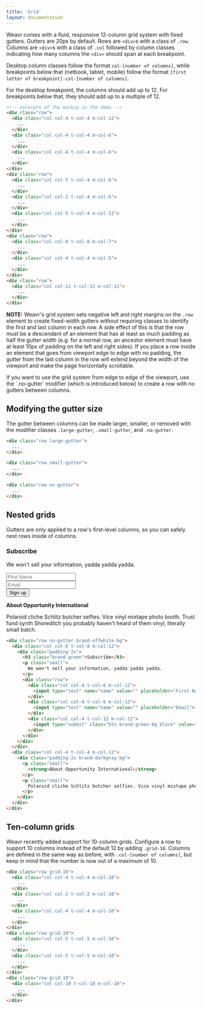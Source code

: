 ```yaml
---
title: 'Grid'
layout: documentation
---
```


Weavr comes with a fluid, responsive 12-column grid system with fixed gutters. Gutters are 20px by default. Rows are `<div>`s with a class of `.row`. Columns are `<div>`s with a class of `.col` followed by column classes indicating how many columns the `<div>` should span at each breakpoint.

Desktop column classes follow the format `col-[number of columns]`, while breakpoints below that (netbook, tablet, mobile) follow the format `[first letter of breakpoint]-col-[number of columns]`.

For the desktop breakpoint, the columns should add up to 12. For breakpoints below that, they should add up to a multiple of 12.

<div class="demo">
  <div class="row">
    <div class="col col-1 t-col-3 m-col-6">
      <div class="brand-purple-bg padding-1x"></div>
    </div>
    <div class="col col-1 t-col-3 m-col-6">
      <div class="brand-purple-bg padding-1x"></div>
    </div>
    <div class="col col-1 t-col-3 m-col-6">
      <div class="brand-purple-bg padding-1x"></div>
    </div>
    <div class="col col-1 t-col-3 m-col-6">
      <div class="brand-purple-bg padding-1x"></div>
    </div>
    <div class="col col-1 t-col-3 m-col-6">
      <div class="brand-purple-bg padding-1x"></div>
    </div>
    <div class="col col-1 t-col-3 m-col-6">
      <div class="brand-purple-bg padding-1x"></div>
    </div>
    <div class="col col-1 t-col-3 m-col-6">
      <div class="brand-purple-bg padding-1x"></div>
    </div>
    <div class="col col-1 t-col-3 m-col-6">
      <div class="brand-purple-bg padding-1x"></div>
    </div>
    <div class="col col-1 t-col-3 m-col-6">
      <div class="brand-purple-bg padding-1x"></div>
    </div>
    <div class="col col-1 t-col-3 m-col-6">
      <div class="brand-purple-bg padding-1x"></div>
    </div>
    <div class="col col-1 t-col-3 m-col-6">
      <div class="brand-purple-bg padding-1x"></div>
    </div>
    <div class="col col-1 t-col-3 m-col-6">
      <div class="brand-purple-bg padding-1x"></div>
    </div>
  </div>
  <div class="row">
    <div class="col col-2 t-col-4 m-col-6">
      <div class="brand-purple-bg padding-1x"></div>
    </div>
    <div class="col col-2 t-col-4 m-col-6">
      <div class="brand-purple-bg padding-1x"></div>
    </div>
    <div class="col col-2 t-col-4 m-col-6">
      <div class="brand-purple-bg padding-1x"></div>
    </div>
    <div class="col col-2 t-col-4 m-col-6">
      <div class="brand-purple-bg padding-1x"></div>
    </div>
    <div class="col col-2 t-col-4 m-col-6">
      <div class="brand-purple-bg padding-1x"></div>
    </div>
    <div class="col col-2 t-col-4 m-col-6">
      <div class="brand-purple-bg padding-1x"></div>
    </div>
  </div>
  <div class="row">
    <div class="col col-3 t-col-6 m-col-6">
      <div class="brand-purple-bg padding-1x"></div>
    </div>
    <div class="col col-3 t-col-6 m-col-6">
      <div class="brand-purple-bg padding-1x"></div>
    </div>
    <div class="col col-3 t-col-6 m-col-6">
      <div class="brand-purple-bg padding-1x"></div>
    </div>
    <div class="col col-3 t-col-6 m-col-6">
      <div class="brand-purple-bg padding-1x"></div>
    </div>
  </div>
  <div class="row">
    <div class="col col-4 t-col-4 m-col-12">
      <div class="brand-purple-bg padding-1x"></div>
    </div>
    <div class="col col-4 t-col-4 m-col-6">
      <div class="brand-purple-bg padding-1x"></div>
    </div>
    <div class="col col-4 t-col-4 m-col-6">
      <div class="brand-purple-bg padding-1x"></div>
    </div>
  </div>
  <div class="row">
    <div class="col col-5 t-col-4 m-col-6">
      <div class="brand-purple-bg padding-1x"></div>
    </div>
    <div class="col col-2 t-col-4 m-col-6">
      <div class="brand-purple-bg padding-1x"></div>
    </div>
    <div class="col col-5 t-col-4 m-col-12">
      <div class="brand-purple-bg padding-1x"></div>
    </div>
  </div>
  <div class="row">
    <div class="col col-6 t-col-6 m-col-12">
      <div class="brand-purple-bg padding-1x"></div>
    </div>
    <div class="col col-6 t-col-6 m-col-12">
      <div class="brand-purple-bg padding-1x"></div>
    </div>
  </div>
  <div class="row">
    <div class="col col-7 t-col-7 m-col-7">
      <div class="brand-purple-bg padding-1x"></div>
    </div>
    <div class="col col-5 t-col-5 m-col-5">
      <div class="brand-purple-bg padding-1x"></div>
    </div>
  </div>
  <div class="row">
    <div class="col col-8 t-col-8 m-col-7">
      <div class="brand-purple-bg padding-1x"></div>
    </div>
    <div class="col col-4 t-col-4 m-col-5">
      <div class="brand-purple-bg padding-1x"></div>
    </div>
  </div>
  <div class="row">
    <div class="col col-9 t-col-8 m-col-7">
      <div class="brand-purple-bg padding-1x"></div>
    </div>
    <div class="col col-3 t-col-4 m-col-5">
      <div class="brand-purple-bg padding-1x"></div>
    </div>
  </div>
  <div class="row">
    <div class="col col-10 t-col-9 m-col-8">
      <div class="brand-purple-bg padding-1x"></div>
    </div>
    <div class="col col-2 t-col-3 m-col-4">
      <div class="brand-purple-bg padding-1x"></div>
    </div>
  </div>
  <div class="row">
    <div class="col col-11 t-col-10 m-col-9">
      <div class="brand-purple-bg padding-1x"></div>
    </div>
    <div class="col col-1 t-col-2 m-col-3">
      <div class="brand-purple-bg padding-1x"></div>
    </div>
  </div>
  <div class="row">
    <div class="col col-12 t-col-12 m-col-12">
      <div class="brand-purple-bg padding-1x"></div>
    </div>
  </div>
</div>

~~~html
<!-- excerpts of the markup in the demo -->
<div class="row">
  <div class="col col-4 t-col-4 m-col-12">
    ...
  </div>
  <div class="col col-4 t-col-4 m-col-6">
    ...
  </div>
  <div class="col col-4 t-col-4 m-col-6">
    ...
  </div>
</div>
<div class="row">
  <div class="col col-5 t-col-4 m-col-6">
    ...
  </div>
  <div class="col col-2 t-col-4 m-col-6">
    ...
  </div>
  <div class="col col-5 t-col-4 m-col-12">
    ...
  </div>
</div>
<div class="row">
  <div class="col col-8 t-col-8 m-col-7">
    ...
  </div>
  <div class="col col-4 t-col-4 m-col-5">
    ...
  </div>
</div>
<div class="row">
  <div class="col col-12 t-col-12 m-col-12">
    ...
  </div>
</div>
~~~

<div class="alert">
  <p>
    <strong>NOTE:</strong> Weavr's grid system sets negative left and right margins on the <code>.row</code> element to create fixed-width gutters without requiring classes to identify the first and last column in each row. A side effect of this is that the row must be a descendant of an element that has at least as much padding as half the gutter width (e.g. for a normal row, an ancestor element must have at least 10px of padding on the left and right sides). If you place a row inside an element that goes from viewport edge to edge with no padding, the gutter from the last column in the row will extend beyond the width of the viewport and make the page horizontally scrollable.
  </p>
  <p>
    If you want to use the grid system from edge to edge of the viewport, use the `.no-gutter` modifier (which is introduced below) to create a row with no gutters between columns.
  </p>
</div>

## Modifying the gutter size

The gutter between columns can be made larger, smaller, or removed with the modifier classes `.large-gutter`, `.small-gutter`, and `.no-gutter`.

<div class="demo">
  <div class="row large-gutter">
    <div class="col col-4 t-col-4 m-col-12">
      <div class="brand-purple-bg padding-1x"></div>
    </div>
    <div class="col col-4 t-col-4 m-col-6">
      <div class="brand-purple-bg padding-1x"></div>
    </div>
    <div class="col col-4 t-col-4 m-col-6">
      <div class="brand-purple-bg padding-1x"></div>
    </div>
  </div>
  <div class="row large-gutter">
    <div class="col col-5 t-col-4 m-col-6">
      <div class="brand-purple-bg padding-1x"></div>
    </div>
    <div class="col col-2 t-col-4 m-col-6">
      <div class="brand-purple-bg padding-1x"></div>
    </div>
    <div class="col col-5 t-col-4 m-col-12">
      <div class="brand-purple-bg padding-1x"></div>
    </div>
  </div>
  <div class="row large-gutter">
    <div class="col col-6 t-col-6 m-col-12">
      <div class="brand-purple-bg padding-1x"></div>
    </div>
    <div class="col col-6 t-col-6 m-col-12">
      <div class="brand-purple-bg padding-1x"></div>
    </div>
  </div>
</div>

~~~html
<div class="row large-gutter">
  ...
</div>
~~~

<div class="demo">
  <div class="row small-gutter">
    <div class="col col-4 t-col-4 m-col-12">
      <div class="brand-purple-bg padding-1x"></div>
    </div>
    <div class="col col-4 t-col-4 m-col-6">
      <div class="brand-purple-bg padding-1x"></div>
    </div>
    <div class="col col-4 t-col-4 m-col-6">
      <div class="brand-purple-bg padding-1x"></div>
    </div>
  </div>
  <div class="row small-gutter">
    <div class="col col-5 t-col-4 m-col-6">
      <div class="brand-purple-bg padding-1x"></div>
    </div>
    <div class="col col-2 t-col-4 m-col-6">
      <div class="brand-purple-bg padding-1x"></div>
    </div>
    <div class="col col-5 t-col-4 m-col-12">
      <div class="brand-purple-bg padding-1x"></div>
    </div>
  </div>
  <div class="row small-gutter">
    <div class="col col-6 t-col-6 m-col-12">
      <div class="brand-purple-bg padding-1x"></div>
    </div>
    <div class="col col-6 t-col-6 m-col-12">
      <div class="brand-purple-bg padding-1x"></div>
    </div>
  </div>
</div>

~~~html
<div class="row small-gutter">
  ...
</div>
~~~

<div class="demo">
  <div class="row no-gutter">
    <div class="col col-4 t-col-4 m-col-12">
      <div class="brand-purple-bg padding-1x"></div>
    </div>
    <div class="col col-4 t-col-4 m-col-6">
      <div class="brand-teal-bg padding-1x"></div>
    </div>
    <div class="col col-4 t-col-4 m-col-6">
      <div class="brand-orange-bg padding-1x"></div>
    </div>
  </div>
  <div class="row no-gutter">
    <div class="col col-5 t-col-4 m-col-6">
      <div class="brand-pink-bg padding-1x"></div>
    </div>
    <div class="col col-2 t-col-4 m-col-6">
      <div class="brand-offwhite-bg padding-1x"></div>
    </div>
    <div class="col col-5 t-col-4 m-col-12">
      <div class="brand-darkgray-bg padding-1x"></div>
    </div>
  </div>
  <div class="row no-gutter">
    <div class="col col-6 t-col-6 m-col-12">
      <div class="brand-green-bg padding-1x"></div>
    </div>
    <div class="col col-6 t-col-6 m-col-12">
      <div class="brand-purple-bg padding-1x"></div>
    </div>
  </div>
</div>

~~~html
<div class="row no-gutter">
  ...
</div>
~~~

## Nested grids

Gutters are only applied to a row's first-level columns, so you can safely nest rows inside of columns.

<div class="demo">
  <div class="row no-gutter brand-offwhite-bg">
    <div class="col col-8 t-col-8 m-col-12">
      <div class="padding-2x">
        <h3 class="brand-green">Subscribe</h3>
        <p class="small">
          We won't sell your information, yadda yadda yadda.
        </p>
        <div class="row">
          <div class="col col-4 t-col-6 m-col-12">
            <input type="text" name="name" value="" placeholder="First Name">
          </div>
          <div class="col col-4 t-col-6 m-col-12">
            <input type="text" name="name" value="" placeholder="Email">
          </div>
          <div class="col col-4 t-col-12 m-col-12">
            <input type="submit" class="btn brand-green-bg block" value="Sign up">
          </div>
        </div>
      </div>
    </div>
    <div class="col col-4 t-col-4 m-col-12">
      <div class="padding-2x brand-darkgray-bg">
        <p class="small">
          <strong>About Opportunity International</strong>
        </p>
        <p class="small">
          Polaroid cliche Schlitz butcher selfies. Vice vinyl mixtape photo booth. Trust fund synth Shoreditch you probably haven't heard of them vinyl, literally small batch.
        </p>
      </div>
    </div>
  </div>
</div>

~~~html
<div class="row no-gutter brand-offwhite-bg">
  <div class="col col-8 t-col-8 m-col-12">
    <div class="padding-2x">
      <h3 class="brand-green">Subscribe</h3>
      <p class="small">
        We won't sell your information, yadda yadda yadda.
      </p>
      <div class="row">
        <div class="col col-4 t-col-6 m-col-12">
          <input type="text" name="name" value="" placeholder="First Name">
        </div>
        <div class="col col-4 t-col-6 m-col-12">
          <input type="text" name="name" value="" placeholder="Email">
        </div>
        <div class="col col-4 t-col-12 m-col-12">
          <input type="submit" class="btn brand-green-bg block" value="Sign up">
        </div>
      </div>
    </div>
  </div>
  <div class="col col-4 t-col-4 m-col-12">
    <div class="padding-2x brand-darkgray-bg">
      <p class="small">
        <strong>About Opportunity International</strong>
      </p>
      <p class="small">
        Polaroid cliche Schlitz butcher selfies. Vice vinyl mixtape photo booth. Trust fund synth Shoreditch you probably haven't heard of them vinyl, literally small batch.
      </p>
    </div>
  </div>
</div>
~~~

## Ten-column grids

Weavr recently added support for 10-column grids. Configure a row to support 10 columns instead of the default 12 by adding `.grid-10`. Columns are defined in the same way as before, with `.col-[number of columns]`, but keep in mind that the number is now out of a maximum of 10.

<div class="demo">
  <div class="row grid-10">
    <div class="col col-1 t-col-2 m-col-5">
      <div class="brand-purple-bg padding-1x"></div>
    </div>
    <div class="col col-1 t-col-2 m-col-5">
      <div class="brand-purple-bg padding-1x"></div>
    </div>
    <div class="col col-1 t-col-2 m-col-5">
      <div class="brand-purple-bg padding-1x"></div>
    </div>
    <div class="col col-1 t-col-2 m-col-5">
      <div class="brand-purple-bg padding-1x"></div>
    </div>
    <div class="col col-1 t-col-2 m-col-5">
      <div class="brand-purple-bg padding-1x"></div>
    </div>
    <div class="col col-1 t-col-2 m-col-5">
      <div class="brand-purple-bg padding-1x"></div>
    </div>
    <div class="col col-1 t-col-2 m-col-5">
      <div class="brand-purple-bg padding-1x"></div>
    </div>
    <div class="col col-1 t-col-2 m-col-5">
      <div class="brand-purple-bg padding-1x"></div>
    </div>
    <div class="col col-1 t-col-2 m-col-5">
      <div class="brand-purple-bg padding-1x"></div>
    </div>
    <div class="col col-1 t-col-2 m-col-5">
      <div class="brand-purple-bg padding-1x"></div>
    </div>
  </div>
  <div class="row grid-10">
    <div class="col col-2 t-col-2 m-col-5">
      <div class="brand-purple-bg padding-1x"></div>
    </div>
    <div class="col col-2 t-col-2 m-col-5">
      <div class="brand-purple-bg padding-1x"></div>
    </div>
    <div class="col col-2 t-col-2 m-col-5">
      <div class="brand-purple-bg padding-1x"></div>
    </div>
    <div class="col col-2 t-col-2 m-col-5">
      <div class="brand-purple-bg padding-1x"></div>
    </div>
    <div class="col col-2 t-col-2 m-col-10">
      <div class="brand-purple-bg padding-1x"></div>
    </div>
  </div>
  <div class="row grid-10">
    <div class="col col-4 t-col-4 m-col-10">
      <div class="brand-purple-bg padding-1x"></div>
    </div>
    <div class="col col-2 t-col-2 m-col-10">
      <div class="brand-purple-bg padding-1x"></div>
    </div>
    <div class="col col-4 t-col-4 m-col-10">
      <div class="brand-purple-bg padding-1x"></div>
    </div>
  </div>
  <div class="row grid-10">
    <div class="col col-5 t-col-5 m-col-10">
      <div class="brand-purple-bg padding-1x"></div>
    </div>
    <div class="col col-5 t-col-5 m-col-10">
      <div class="brand-purple-bg padding-1x"></div>
    </div>
  </div>
  <div class="row grid-10">
    <div class="col col-10 t-col-10 m-col-10">
      <div class="brand-purple-bg padding-1x"></div>
    </div>
  </div>
</div>

~~~html
<div class="row grid-10">
  <div class="col col-4 t-col-4 m-col-10">
    ...
  </div>
  <div class="col col-2 t-col-2 m-col-10">
    ...
  </div>
  <div class="col col-4 t-col-4 m-col-10">
    ...
  </div>
</div>
<div class="row grid-10">
  <div class="col col-5 t-col-5 m-col-10">
    ...
  </div>
  <div class="col col-5 t-col-5 m-col-10">
    ...
  </div>
</div>
<div class="row grid-10">
  <div class="col col-10 t-col-10 m-col-10">
    ...
  </div>
</div>
~~~
